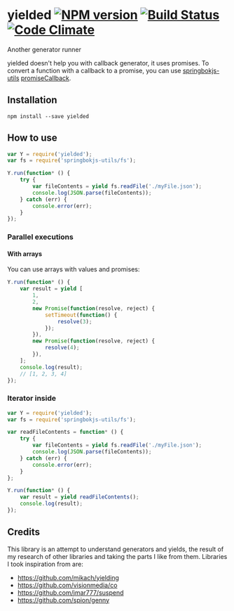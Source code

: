 yielded [![NPM version][npm-image]][npm-url] [![Build Status][build-status-image]][build-status-url] [![Code Climate][codeclimate-image]][codeclimate-url]
=======

Another generator runner

yielded doesn't help you with callback generator, it uses promises. To convert a function with a callback to a promise, you can use [springbokjs-utils](https://www.npmjs.org/package/springbokjs-utils) [promiseCallback](http://christophehurpeau.github.io/springbokjs-utils/docs/module-utils.html#promiseCallback).

## Installation

```
npm install --save yielded
```

## How to use

```js
var Y = require('yielded');
var fs = require('springbokjs-utils/fs');

Y.run(function* () {
    try {
        var fileContents = yield fs.readFile('./myFile.json');
        console.log(JSON.parse(fileContents));
    } catch (err) {
        console.error(err);
    }
});
```

### Parallel executions

#### With arrays

You can use arrays with values and promises:

```js
Y.run(function* () {
    var result = yield [
        1,
        2,
        new Promise(function(resolve, reject) {
            setTimeout(function() {
                resolve(3);
            });
        }),
        new Promise(function(resolve, reject) {
            resolve(4);
        }),
    ];
    console.log(result);
    // [1, 2, 3, 4]
});
```

### Iterator inside


```js
var Y = require('yielded');
var fs = require('springbokjs-utils/fs');

var readFileContents = function* () {
    try {
        var fileContents = yield fs.readFile('./myFile.json');
        console.log(JSON.parse(fileContents));
    } catch (err) {
        console.error(err);
    }
};

Y.run(function* () {
    var result = yield readFileContents();
    console.log(result);
});
```

## Credits

This library is an attempt to understand generators and yields, the result of my research of other libraries and taking the parts I like from them. Libraries I took inspiration from are:

 - <https://github.com/mikach/yielding>
 - <https://github.com/visionmedia/co>
 - <https://github.com/jmar777/suspend>
 - <https://github.com/spion/genny>

[npm-image]: https://img.shields.io/npm/v/yielded.svg?style=flat
[npm-url]: https://npmjs.org/package/yielded
[build-status-image]: https://drone.io/github.com/christophehurpeau/yielded/status.png
[build-status-url]: https://drone.io/github.com/christophehurpeau/yielded/latest
[codeclimate-image]: https://codeclimate.com/github/christophehurpeau/yielded/badges/gpa.svg
[codeclimate-url]: https://codeclimate.com/github/christophehurpeau/yielded

